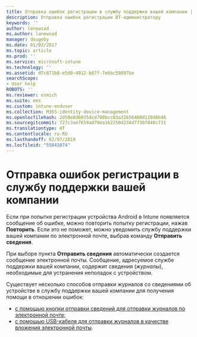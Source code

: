 ```yaml
---
title: Отправка ошибок регистрации в службу поддержки вашей компании | Документы Майкрософт
description: Отправка ошибок регистрации ИТ-администратору
keywords: ''
author: lenewsad
ms.author: lanewsad
manager: dougeby
ms.date: 01/03/2017
ms.topic: article
ms.prod: ''
ms.service: microsoft-intune
ms.technology: ''
ms.assetid: d7c871b8-e5d8-4912-b87f-7e6bc59897be
searchScope:
- User help
ROBOTS: ''
ms.reviewer: esmich
ms.suite: ems
ms.custom: intune-enduser
ms.collection: M365-identity-device-management
ms.openlocfilehash: 2d50e8d6035dcd700bcc03a32656480d129d6b46
ms.sourcegitcommit: 727c3ae7659ad79ea162250d234d7730f840c731
ms.translationtype: HT
ms.contentlocale: ru-RU
ms.lasthandoff: 02/07/2019
ms.locfileid: "55843074"
---
```

# <a name="send-enrollment-errors-to-your-company-support"></a>Отправка ошибок регистрации в службу поддержки вашей компании

Если при попытке регистрации устройства Android в Intune появляется сообщение об ошибке, можно повторить попытку регистрации, нажав **Повторить**. Если это не поможет, можно уведомить службу поддержки вашей компании по электронной почте, выбрав команду **Отправить сведения**.

При выборе пункта **Отправить сведения** автоматически создается сообщение электронной почты. Сообщение, адресуемое службе поддержки вашей компании, содержит сведения (_журналы_), необходимые для устранения неполадок с устройством.

Существует несколько способов отправки журналов со сведениями об устройстве в службу поддержки вашей компании для получения помощи в отношении ошибок:

- [с помощью кнопки отправки сведений для отправки журналов по электронной почте](send-logs-to-your-it-admin-by-email-android.md);
- [с помощью USB-кабеля для отправки журналов в качестве вложения электронной почты](send-logs-to-your-it-admin-using-cable-android.md).
